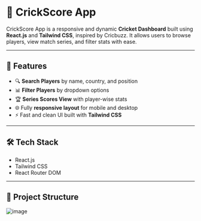 # 🏏 CrickScore App

CrickScore App is a responsive and dynamic **Cricket Dashboard** built using **React.js** and **Tailwind CSS**, inspired by Cricbuzz. It allows users to browse players, view match series, and filter stats with ease.

---

## 🚀 Features

- 🔍 **Search Players** by name, country, and position  
- 📊 **Filter Players** by dropdown options  
- 🏆 **Series Scores View** with player-wise stats  
- 🌐 Fully **responsive layout** for mobile and desktop  
- ⚡ Fast and clean UI built with **Tailwind CSS**

---

## 🛠️ Tech Stack

- React.js  
- Tailwind CSS  
- React Router DOM  

---

## 📁 Project Structure

![image](https://github.com/user-attachments/assets/4390a0b4-961a-4a2c-9072-fe6eb57e0413)
